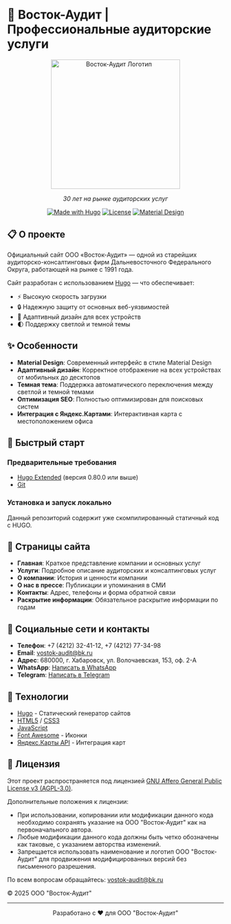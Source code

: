 # 🏢 Восток-Аудит | Профессиональные аудиторские услуги

<div align="center">
  <img src="images/logo_red.svg" alt="Восток-Аудит Логотип" width="300px" />
  <p><em>30 лет на рынке аудиторских услуг</em></p>
  
  [![Made with Hugo](https://img.shields.io/badge/Made%20with-Hugo-ff4088?style=flat-square&logo=hugo)](https://gohugo.io/)
  [![License](https://img.shields.io/badge/License-AGPL%20v3-blue?style=flat-square&logo=gnu)](LICENSE)
  [![Material Design](https://img.shields.io/badge/Style-Material%20Design-blue?style=flat-square&logo=material-design)](https://material.io/design)
</div>

## 📋 О проекте

Официальный сайт ООО «Восток-Аудит» — одной из старейших аудиторско-консалтинговых фирм Дальневосточного Федерального Округа, работающей на рынке с 1991 года.

Сайт разработан с использованием [Hugo](https://gohugo.io/) — что обеспечивает:
- ⚡ Высокую скорость загрузки
- 🔒 Надежную защиту от основных веб-уязвимостей
- 📱 Адаптивный дизайн для всех устройств
- 🌓 Поддержку светлой и темной темы

## ✨ Особенности

- **Material Design**: Современный интерфейс в стиле Material Design
- **Адаптивный дизайн**: Корректное отображение на всех устройствах от мобильных до десктопов
- **Темная тема**: Поддержка автоматического переключения между светлой и темной темами
- **Оптимизация SEO**: Полностью оптимизирован для поисковых систем
- **Интеграция с Яндекс.Картами**: Интерактивная карта с местоположением офиса

## 🚀 Быстрый старт

### Предварительные требования

- [Hugo Extended](https://gohugo.io/getting-started/installing/) (версия 0.80.0 или выше)
- [Git](https://git-scm.com/)

### Установка и запуск локально

Данный репозиторий содержит уже скомпилированный статичный код с HUGO.

## 📄 Страницы сайта

- **Главная**: Краткое представление компании и основных услуг
- **Услуги**: Подробное описание аудиторских и консалтинговых услуг
- **О компании**: История и ценности компании
- **О нас в прессе**: Публикации и упоминания в СМИ
- **Контакты**: Адрес, телефоны и форма обратной связи
- **Раскрытие информации**: Обязательное раскрытие информации по годам

## 📱 Социальные сети и контакты

- **Телефон**: +7 (4212) 32-41-12, +7 (4212) 77-34-98
- **Email**: vostok-audit@bk.ru
- **Адрес**: 680000, г. Хабаровск, ул. Волочаевская, 153, оф. 2-А
- **WhatsApp**: [Написать в WhatsApp](https://wa.me/79145443498)
- **Telegram**: [Написать в Telegram](https://t.me/+79145443498)

## 🧰 Технологии

- [Hugo](https://gohugo.io/) - Статический генератор сайтов
- [HTML5](https://developer.mozilla.org/ru/docs/Web/Guide/HTML/HTML5) / [CSS3](https://developer.mozilla.org/ru/docs/Web/CSS/CSS3)
- [JavaScript](https://developer.mozilla.org/ru/docs/Web/JavaScript)
- [Font Awesome](https://fontawesome.com/) - Иконки
- [Яндекс.Карты API](https://yandex.ru/dev/maps/) - Интеграция карт

## 📜 Лицензия

Этот проект распространяется под лицензией [GNU Affero General Public License v3 (AGPL-3.0)](LICENSE).

Дополнительные положения к лицензии:
- При использовании, копировании или модификации данного кода необходимо сохранять указание 
  на ООО "Восток-Аудит" как на первоначального автора.
- Любые модификации данного кода должны быть четко обозначены как таковые, 
  с указанием авторства изменений.
- Запрещается использовать наименование и логотип ООО "Восток-Аудит" 
  для продвижения модифицированных версий без письменного разрешения.
 
По всем вопросам обращайтесь: vostok-audit@bk.ru

© 2025 ООО "Восток-Аудит"

---

<div align="center">
  <p>Разработано с ❤️ для ООО "Восток-Аудит"</p>
</div> 
